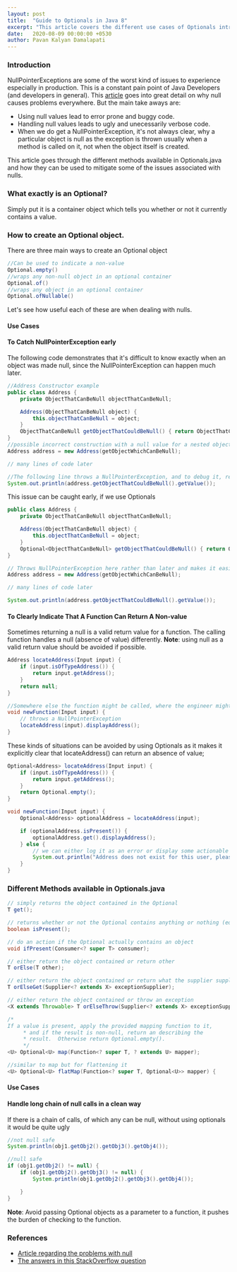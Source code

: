 ```yaml
---
layout: post
title:  "Guide to Optionals in Java 8"
excerpt: "This article covers the different use cases of Optionals introduced in Java 8"
date:   2020-08-09 00:00:00 +0530
author: Pavan Kalyan Damalapati
---
```



### Introduction
NullPointerExceptions are some of the worst kind of issues to experience especially in production. This is a constant pain point of Java Developers (and developers in general). This [article](https://dzone.com/articles/the-worst-mistake-of-computer-science-1) goes into great detail on why null causes problems everywhere.
But the main take aways are:
- Using null values lead to error prone and buggy code.
- Handling null values leads to ugly and unecessarily verbose code.
- When we do get a NullPointerException, it's not always clear, why a particular object is null as the exception is thrown usually when a method is called on it, not when the object itself is created.

This article goes through the different methods available in Optionals.java and how they can be used to mitigate some of the issues associated with nulls.



### What exactly is an Optional?
Simply put it is a container object which tells you whether or not it currently contains a value.



### How to create an Optional object.
There are three main ways to create an Optional object

```Java
//Can be used to indicate a non-value
Optional.empty()
//wraps any non-null object in an optional container
Optional.of()
//wraps any object in an optional container
Optional.ofNullable()
```
Let's see how useful each of these are when dealing with nulls.

#### Use Cases

#### To Catch NullPointerException early

The following code demonstrates that it's difficult to know exactly when an object was made null, since the NullPointerException can happen much later.
```Java
//Address Constructor example
public class Address {
	private ObjectThatCanBeNull objectThatCanBeNull;

	Address(ObjectThatCanBeNull object) {
		this.objectThatCanBeNull = object;
	}
	ObjectThatCanBeNull getObjectThatCouldBeNull() { return ObjectThatCanBeNull; }
}
//possible incorrect construction with a null value for a nested object.
Address address = new Address(getObjectWhichCanBeNull);

// many lines of code later

//The following line throws a NullPointerException, and to debug it, requires a lot of backtracking.
System.out.println(address.getObjectThatCouldBeNull().getValue());
```

This issue can be caught early, if we use Optionals

```Java
public class Address {
	private ObjectThatCanBeNull objectThatCanBeNull;

	Address(ObjectThatCanBeNull object) {
		this.objectThatCanBeNull = object;
	}
	Optional<ObjectThatCanBeNull> getObjectThatCouldBeNull() { return Optional.of(ObjectThatCanBeNull); }
}

// Throws NullPointerException here rather than later and makes it easier to debug
Address address = new Address(getObjectWhichCanBeNull);

// many lines of code later

System.out.println(address.getObjectThatCouldBeNull().getValue());
```

#### To Clearly Indicate That A Function Can Return A Non-value

Sometimes returning a null is a valid return value for a function. The calling function handles a null (absence of value) differently.
**Note**: using null as a valid return value should be avoided if possible.
```Java
Address locateAddress(Input input) {
	if (input.isOfTypeAddress()) {
		return input.getAddress();
	}
	return null;
}

//Somewhere else the function might be called, where the engineer might not be aware that locateAddress() can return null
void newFunction(Input input) {
	// throws a NullPointerException
	locateAddress(input).displayAddress();
}
```

These kinds of situations can be avoided by using Optionals as it makes it explicitly clear that locateAddress() can return an absence of value;

```Java
Optional<Address> locateAddress(Input input) {
	if (input.isOfTypeAddress()) {
		return input.getAddress();
	}
	return Optional.empty();
}

void newFunction(Input input) {
	Optional<Address> optionalAddress = locateAddress(input);

	if (optionalAddress.isPresent()) {
		optionalAddress.get().displayAddress();
	} else {
		// we can either log it as an error or display some actionable error message
		System.out.println("Address does not exist for this user, please contact Support.");
	}
}
```
### Different Methods available in Optionals.java

```Java
// simply returns the object contained in the Optional
T get();

// returns whether or not the Optional contains anything or nothing (equivalent to Optional.ofEmpty())
boolean isPresent();

// do an action if the Optional actually contains an object
void ifPresent(Consumer<? super T> consumer);

// either return the object contained or return other
T orElse(T other);

// either return the object contained or return what the supplier supplies
T orElseGet(Supplier<? extends X> exceptionSupplier);

// either return the object contained or throw an exception
<X extends Throwable> T orElseThrow(Supplier<? extends X> exceptionSupplier);

/*
If a value is present, apply the provided mapping function to it,
     * and if the result is non-null, return an describing the
     * result.  Otherwise return Optional.empty().
     */
<U> Optional<U> map(Function<? super T, ? extends U> mapper);

//similar to map but for flattening it
<U> Optional<U> flatMap(Function<? super T, Optional<U>> mapper) {
```

#### Use Cases

#### Handle long chain of null calls in a clean way

If there is a chain of calls, of which any can be null, without using optionals it would be quite ugly
```Java
//not null safe
System.println(obj1.getObj2().getObj3().getObj4());

//null safe
if (obj1.getObj2() != null) {
	if (obj1.getObj2().getObj3() != null) {
		System.println(obj1.getObj2().getObj3().getObj4());

	}
}
```

**Note**: Avoid passing Optional objects as a parameter to a function, it pushes the burden of checking to the function.

### References

- [Article regarding the problems with null](https://dzone.com/articles/the-worst-mistake-of-computer-science-1)
- [The answers in this StackOverflow question](https://stackoverflow.com/questions/23454952/uses-for-optional)
